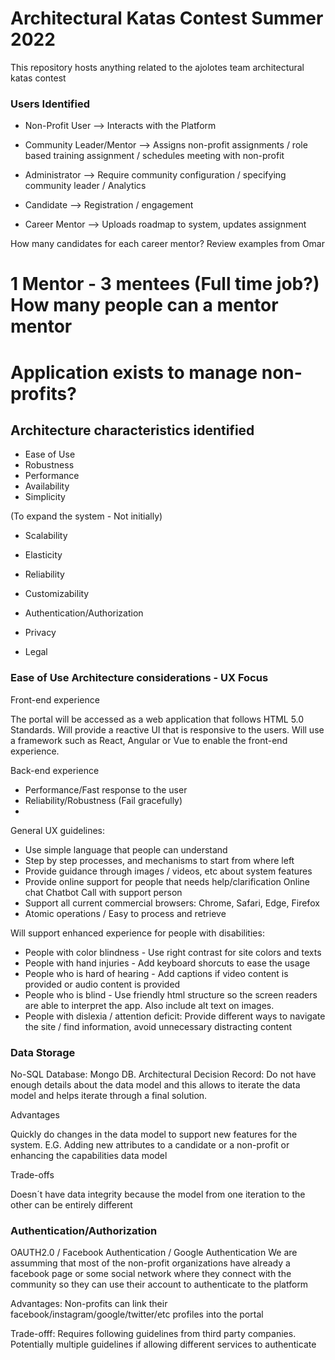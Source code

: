 # Architectural Katas Contest Summer 2022
This repository hosts anything related to the ajolotes team architectural katas contest

### Users Identified

* Non-Profit User --> Interacts with the Platform
* Community Leader/Mentor --> Assigns non-profit assignments / role based training assignment / schedules meeting with non-profit

* Administrator --> Require community configuration / specifying community leader / Analytics
* Candidate --> Registration / engagement
* Career Mentor --> Uploads roadmap to system, updates assignment

How many candidates for each career mentor? Review examples from Omar
# 1 Mentor - 3 mentees (Full time job?)  How many people can a mentor mentor
# Application exists to manage non-profits?

## Architecture characteristics identified

* Ease of Use
* Robustness
* Performance
* Availability
* Simplicity

(To expand the system - Not initially)
* Scalability 
* Elasticity
* Reliability
* Customizability 

* Authentication/Authorization
* Privacy 
* Legal


### Ease of Use Architecture considerations - UX Focus

Front-end experience

The portal will be accessed as a web application that follows HTML 5.0 Standards. Will provide a reactive UI that is responsive to the users. Will use a framework such as React, Angular or Vue to enable the front-end experience.

Back-end experience

- Performance/Fast response to the user
- Reliability/Robustness (Fail gracefully)
- 

General UX guidelines: 

* Use simple language that people can understand
* Step by step processes, and mechanisms to start from where left
* Provide guidance through images / videos, etc about system features
* Provide online support for people that needs help/clarification
        Online chat
        Chatbot
        Call with support person
* Support all current commercial browsers: Chrome, Safari, Edge, Firefox
* Atomic operations / Easy to process and retrieve
 

 Will support enhanced experience for people with disabilities:
* People with color blindness - Use right contrast for site colors and texts
* People with hand injuries - Add keyboard shorcuts to ease the usage
* People who is hard of hearing - Add captions if video content is provided or audio content is provided
* People who is blind - Use friendly html structure so the screen readers are able to interpret the app. Also include alt text on images. 
* People with dislexia / attention deficit: Provide different ways to navigate the site / find information, avoid unnecessary distracting content

### Data Storage

No-SQL Database: Mongo DB. Architectural Decision Record: Do not have enough details about the data model and this allows to iterate the data model and helps iterate through a final solution. 

Advantages

Quickly do changes in the data model to support new features for the system. E.G. Adding new attributes to a candidate or a non-profit or enhancing the capabilities data model


Trade-offs

Doesn´t have data integrity because the model from one iteration to the other can be entirely different


### Authentication/Authorization

OAUTH2.0 / Facebook Authentication / Google Authentication
We are assumming that most of the non-profit organizations have already a facebook page or some social network where they connect with the community so they can use their account to authenticate to the platform

Advantages: Non-profits can link their facebook/instagram/google/twitter/etc profiles into the portal

Trade-offf: Requires following guidelines from third party companies. Potentially multiple guidelines if allowing different services to authenticate









